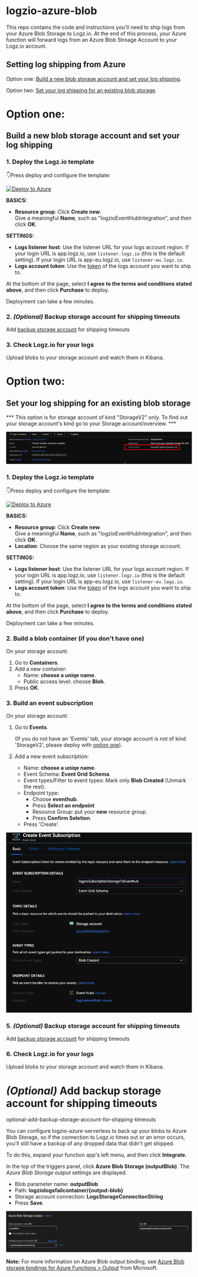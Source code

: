 # logzio-azure-blob
This repo contains the code and instructions you'll need to ship logs from your Azure Blob Storage to Logz.io.
At the end of this process, your Azure function will forward logs from an Azure Blob Stroage Account to your Logz.io account.

## Setting log shipping from Azure
Option one: [Build a new blob storage account and set your log shipping](#option-one).

Option two: [Set your log shipping for an existing blob storage](#option-two).

# Option one:

## Build a new blob storage account and set your log shipping

### 1. Deploy the Logz.io template

 👇Press deploy and configure the template:

 [![Deploy to Azure](https://azuredeploy.net/deploybutton.png)](https://portal.azure.com/#create/Microsoft.Template/uri/https%3A%2F%2Fraw.githubusercontent.com%2Flogzio%2Flogzio-azure-blob%2Fdevelop%2Fdeployments%2FdeploymentTemplateForNewStorage.json)

**BASICS:**
* **Resource group**: Click **Create new**. <br />
  Give a meaningful **Name**, such as "logzioEventHubIntegration", and then click **OK**.

**SETTINGS:**
* **Logs listener host**: Use the listener URL for your logs account region.
  If your login URL is app.logz.io, use `listener.logz.io` (this is the default setting).
  If your login URL is app-eu.logz.io, use `listener-eu.logz.io`.
* **Logs account token**: Use the [token](https://app.logz.io/#/dashboard/settings/general) of the logs account you want to ship to.

At the bottom of the page, select **I agree to the terms and conditions stated above**, and then click **Purchase** to deploy.

Deployment can take a few minutes.

### 2. _(Optional)_ Backup storage account for shipping timeouts
Add [backup storage account](#optional-add-backup-storage-account-for-shipping-timeouts) for shipping timeouts

### 3. Check Logz.io for your logs

Upload blobs to your storage account and watch them in Kibana.

# Option two:

## Set your log shipping for an existing blob storage

*** This option is for storage account of kind "StorageV2" only.
 To find out your storage account's kind go to your Storage account/overview. ***

![Account kind](images/storage-account-settings.png)


### 1. Deploy the Logz.io template

  👇Press deploy and configure the template:

 [![Deploy to Azure](https://azuredeploy.net/deploybutton.png)](https://portal.azure.com/#create/Microsoft.Template/uri/https%3A%2F%2Fraw.githubusercontent.com%2Flogzio%2Flogzio-azure-blob%2Fdevelop%2Fdeployments%2FdeploymentTemplate.json)

**BASICS:**
* **Resource group**: Click **Create new**. <br />
  Give a meaningful **Name**, such as "logzioEventHubIntegration", and then click **OK**.
* **Location**: Choose the same region as your existing storage account.


**SETTINGS:**
* **Logs listener host**: Use the listener URL for your logs account region.
  If your login URL is app.logz.io, use `listener.logz.io` (this is the default setting).
  If your login URL is app-eu.logz.io, use `listener-eu.logz.io`.
* **Logs account token**: Use the [token](https://app.logz.io/#/dashboard/settings/general) of the logs account you want to ship to.

At the bottom of the page, select **I agree to the terms and conditions stated above**, and then click **Purchase** to deploy.

Deployment can take a few minutes.

### 2. Build a blob container (if you don't have one)
On your storage account:
1. Go to **Containers**.
2. Add a new container:
    * Name: **choose a uniqe name**.
    * Public access level: choose **Blob**.
3. Press **OK**.

### 3. Build an event subscription
On your storage account:
1. Go to **Events**. 

    (If you do not have an 'Events' tab, your storage account is not of kind 'StorageV2', please deploy with [option one](#option-one)). 

2. Add a new event subscription:
    * Name: **choose a uniqe name**.
    * Event Schema: **Event Grid Schema**.
    * Event types/Filter to event types: Mark only **Blob Created** (Unmark the rest).
    * Endpoint type: 
        * Choose **eventhub**.
        * Press **Select an endpoint**
        * Resource Group: put your **new** resource group.
        * Press **Confirm Seletion**.
    * Press 'Create'. 

![Account kind](images/create-event-subscription.png)

### 5. _(Optional)_ Backup storage account for shipping timeouts
Add [backup storage account](#optional-add-backup-storage-account-for-shipping-timeouts) for shipping timeouts

### 6. Check Logz.io for your logs

Upload blobs to your storage account and watch them in Kibana.

# _(Optional)_ Add backup storage account for shipping timeouts

optional-add-backup-storage-account-for-shipping-timeouts

You can configure logzio-azure-serverless to back up your blobs to Azure Blob Storage,
so if the connection to Logz.io times out or an error occurs, you'll still have a backup of any dropped data that didn't get shipped.

To do this, expand your function app's left menu, and then click **Integrate**.

In the top of the triggers panel, click **Azure Blob Storage (outputBlob)**.
The _Azure Blob Storage output_ settings are displayed.
* Blob parameter name: **outputBlob**
* Path: **logziologsfailcontainer/{output-blob}**
* Storage account connection: **LogsStorageConnectionString**
* Press **Save**.

![New Blob output](images/output-blob-storage.png)

**Note:** For more information on Azure Blob output binding, see [Azure Blob storage bindings for Azure Functions > Output](https://docs.microsoft.com/en-us/azure/azure-functions/functions-bindings-storage-blob#output) from Microsoft.


